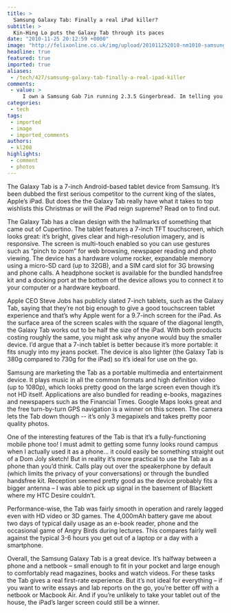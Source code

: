 ```yaml
---
title: >
  Samsung Galaxy Tab: Finally a real iPad killer?
subtitle: >
  Kin-Hing Lo puts the Galaxy Tab through its paces
date: "2010-11-25 20:12:59 +0000"
image: "http://felixonline.co.uk/img/upload/201011252010-nm1010-samsungg.jpg"
headline: true
featured: true
imported: true
aliases:
 - /tech/427/samsung-galaxy-tab-finally-a-real-ipad-killer
comments:
 - value: >
     I own a Samsung Gab 7in running 2.3.5 Gingerbread. Im telling you its hands down better than ipad. The size perfect I went out of my way to find it because its limited in stores because verizon and at&amp;t want total control of this device. You can buy an ipad or 10.1 GT anywhere but not the 7in, they know ppl will come from all around to get it so why put it in every store when its an exclusive item. Im impressed with everything about it, it runs apps great and your really doin the wrong thing if you go out and buy a garmin google maps is just as good and thats just one function. I showed my friends the device and the next time I see them guess whats in their hands. Dont get suckered by a name like Apple. Go online look at the comparisions the galaxy wins everytime. So go sell your ipads, turn around take your money to support the good ppl at samsung so they can keep making the best stuff money can buy!!!,dear sir ,my wife is dignosid from aiims delhi syemstic scelorosis years 2003.also meditation from dr rohin
categories:
 - tech
tags:
 - imported
 - image
 - imported_comments
authors:
 - kl208
highlights:
 - comment
 - photos
---
```


The Galaxy Tab is a 7-inch Android-based tablet device from Samsung. It’s been dubbed the first serious competitor to the current king of the slates, Apple’s iPad. But does the the Galaxy Tab really have what it takes to top wishlists this Christmas or will the iPad reign supreme? Read on to find out.

The Galaxy Tab has a clean design with the hallmarks of something that came out of Cupertino. The tablet features a 7-inch TFT touchscreen, which looks great: it’s bright, gives clear and high-resolution imagery, and is responsive. The screen is multi-touch enabled so you can use gestures such as “pinch to zoom” for web browsing, newspaper reading and photo viewing. The device has a hardware volume rocker, expandable memory using a micro-SD card (up to 32GB), and a SIM card slot for 3G browsing and phone calls. A headphone socket is available for the bundled handsfree kit and a docking port at the bottom of the device allows you to connect it to your computer or a hardware keyboard.

Apple CEO Steve Jobs has publicly slated 7-inch tablets, such as the Galaxy Tab, saying that they’re not big enough to give a good touchscreen tablet experience and that’s why Apple went for a 9.7-inch screen for the iPad. As the surface area of the screen scales with the square of the diagonal length, the Galaxy Tab works out to be half the size of the iPad. With both products costing roughly the same, you might ask why anyone would buy the smaller device. I’d argue that a 7-inch tablet is better because it’s more portable: it fits snugly into my jeans pocket. The device is also lighter (the Galaxy Tab is 380g compared to 730g for the iPad) so it’s ideal for use on the go.

Samsung are marketing the Tab as a portable multimedia and entertainment device. It plays music in all the common formats and high definition video (up to 1080p), which looks pretty good on the large screen even though it’s not HD itself. Applications are also bundled for reading e-books, magazines and newspapers such as the Financial Times. Google Maps looks great and the free turn-by-turn GPS navigation is a winner on this screen. The camera lets the Tab down though -- it’s only 3 megapixels and takes pretty poor quality photos.

One of the interesting features of the Tab is that it’s a fully-functioning mobile phone too! I must admit to getting some funny looks round campus when I actually used it as a phone… it could easily be something straight out of a Dom Joly sketch! But in reality it’s more practical to use the Tab as a phone than you’d think. Calls play out over the speakerphone by default (which limits the privacy of your conversations) or through the bundled handsfree kit. Reception seemed pretty good as the device probably fits a bigger antenna – I was able to pick up signal in the basement of Blackett where my HTC Desire couldn’t.

Performance-wise, the Tab was fairly smooth in operation and rarely lagged even with HD video or 3D games. The 4,000mAh battery gave me about two days of typical daily usage as an e-book reader, phone and the occasional game of Angry Birds during lectures. This compares fairly well against the typical 3-6 hours you get out of a laptop or a day with a smartphone.

Overall, the Samsung Galaxy Tab is a great device. It’s halfway between a phone and a netbook – small enough to fit in your pocket and large enough to comfortably read magazines, books and watch videos. For these tasks the Tab gives a real first-rate experience. But it’s not ideal for everything – if you want to write essays and lab reports on the go, you’re better off with a netbook or Macbook Air. And if you’re unlikely to take your tablet out of the house, the iPad’s larger screen could still be a winner.
